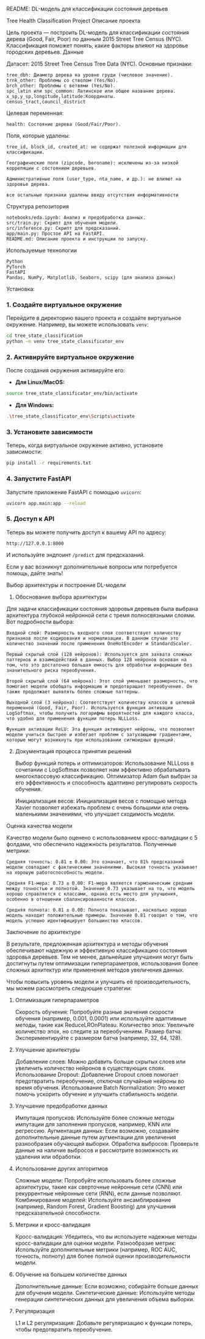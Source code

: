 README: DL-модель для классификации состояния деревьев

Tree Health Classification Project
Описание проекта

Цель проекта — построить DL-модель для классификации состояния дерева (Good, Fair, Poor) по данным 2015 Street Tree Census (NYC).
Классификация поможет понять, какие факторы влияют на здоровье городских деревьев.
Данные

Датасет: 2015 Street Tree Census Tree Data (NYC).
Основные признаки:

    tree_dbh: Диаметр дерева на уровне груди (числовое значение).
    trnk_other: Проблемы со стволом (Yes/No).
    brch_other: Проблемы с ветвями (Yes/No).
    spc_latin или spc_common: Латинское или общее название дерева.
    x_sp,y_sp,longitude,latitude:Координаты.
    census_tract,council_district

Целевая переменная:

    health: Состояние дерева (Good/Fair/Poor).

Поля, которые удалены:
    
    tree_id, block_id, created_at: не содержат полезной информации для классификации.

    Географические поля (zipcode, boroname): исключены из-за низкой корреляции с состоянием деревьев.

    Административные поля (user_type, nta_name, и др.): не влияют на здоровье дерева.

    все остальные признаки удалены ввиду отсутствия информативности

Структура репозитория

    notebooks/eda.ipynb: Анализ и предобработка данных.
    src/train.py: Скрипт для обучения модели.
    src/inference.py: Скрипт для предсказаний.
    app/main.py: Простое API на FastAPI.
    README.md: Описание проекта и инструкции по запуску.

Используемые технологии

    Python
    PyTorch
    FastAPI
    Pandas, NumPy, Matplotlib, Seaborn, scipy (для анализа данных)

Установка:

### 1. Создайте виртуальное окружение

Перейдите в директорию вашего проекта и создайте виртуальное окружение. Например, вы можете использовать `venv`:

```bash
cd tree_state_classification
python -m venv tree_state_classificator_env
```

### 2. Активируйте виртуальное окружение

После создания окружения активируйте его:

- **Для Linux/MacOS:**

```bash
source tree_state_classificator_env/bin/activate
```

- **Для Windows:**

```bash
.\tree_state_classificator_env\Scripts\activate
```

### 3. Установите зависимости

Теперь, когда виртуальное окружение активно, установите зависимости:

```bash
pip install -r requirements.txt
```

### 4. Запустите FastAPI

Запустите приложение FastAPI с помощью `uvicorn`:

```bash
uvicorn app.main:app --reload
```

### 5. Доступ к API

Теперь вы можете получить доступ к вашему API по адресу:

```
http://127.0.0.1:8000
```

И используйте эндпоинт `/predict` для предсказаний.

Если у вас возникнут дополнительные вопросы или потребуется помощь, дайте знать!


Выбор архитектуры и построение DL-модели
1. Обоснование выбора архитектуры

Для задачи классификации состояния здоровья деревьев была выбрана архитектура глубокой нейронной сети с тремя полносвязными слоями. Вот подробности выбора:

    Входной слой: Размерность входного слоя соответствует количеству признаков после кодирования и нормализации. В данном случае это количество значений после применения OneHotEncoder и StandardScaler.

    Первый скрытый слой (128 нейронов): Используется для захвата сложных паттернов и взаимодействий в данных. Выбор 128 нейронов основан на том, что это достаточно большая емкость для обработки информации без значительного риска переобучения.

    Второй скрытый слой (64 нейрона): Этот слой уменьшает размерность, что помогает модели обобщать информацию и предотвращает переобучение. Он также продолжает выявлять более сложные паттерны.

    Выходной слой (3 нейрона): Соответствует количеству классов в целевой переменной (Good, Fair, Poor). Используется функция активации LogSoftmax, чтобы получить логарифмы вероятностей для каждого класса, что удобно для применения функции потерь NLLLoss.

    Функция активации ReLU: Эта функция активирует нейроны, что позволяет модели учиться быстрее и избегает проблем с затухающими градиентами, которые могут возникнуть при использовании сигмоидных функций.

2. Документация процесса принятия решений

    Выбор функций потерь и оптимизаторов: Использование NLLLoss в сочетании с LogSoftmax позволяет нам эффективно обрабатывать многоклассовую классификацию. Оптимизатор Adam был выбран за его эффективность и способность адаптивно регулировать скорость обучения.

    Инициализация весов: Инициализация весов с помощью метода Xavier позволяет избежать проблем с очень большими или очень маленькими значениями, что улучшает сходимость модели.

Оценка качества модели

Качество модели было оценено с использованием кросс-валидации с 5 фолдами, что обеспечило надежность результатов. Полученные метрики:

    Средняя точность: 0.81 ± 0.00: Это означает, что 81% предсказаний модели совпадают с фактическими значениями. Высокая точность указывает на хорошую работоспособность модели.

    Средняя F1-мера: 0.73 ± 0.00: F1-мера является гармоническим средним между точностью и полнотой. Значение 0.73 указывает на то, что модель хорошо справляется с классами, однако есть место для улучшения, особенно в отношении сбалансированности классов.

    Средняя полнота: 0.81 ± 0.00: Полнота показывает, насколько хорошо модель находит положительные примеры. Значение 0.81 говорит о том, что модель успешно идентифицирует большинство классов.

Заключение по архитектуре

В результате, предложенная архитектура и методы обучения обеспечивают надежную и эффективную классификацию состояния здоровья деревьев. Тем не менее, дальнейшие улучшения могут быть достигнуты путем оптимизации гиперпараметров, использования более сложных архитектур или применения методов увеличения данных.

Чтобы повысить уровень модели и улучшить её производительность, мы можем рассмотреть следующие стратегии:
1. Оптимизация гиперпараметров

    Скорость обучения: Попробуйте разные значения скорости обучения (например, 0.001, 0.0001) или используйте адаптивные методы, такие как ReduceLROnPlateau.
    Количество эпох: Увеличьте количество эпох, но следите за переобучением.
    Размер батча: Экспериментируйте с размером батча (например, 32, 64, 128).

2. Улучшение архитектуры

    Добавление слоев: Можно добавить больше скрытых слоев или увеличить количество нейронов в существующих слоях.
    Использование Dropout: Добавление Dropout слоев помогает предотвратить переобучение, отключая случайные нейроны во время обучения.
    Использование Batch Normalization: Это может помочь ускорить обучение и улучшить стабильность модели.

3. Улучшение предобработки данных

    Импутация пропусков: Используйте более сложные методы импутации для заполнения пропусков, например, KNN или регрессию.
    Аугментация данных: Если возможно, создавайте дополнительные данные путем аугментации для увеличения разнообразия обучающей выборки.
    Обработка выбросов: Проверьте данные на наличие выбросов и рассмотрите возможность их удаления или обработки.

4. Использование других алгоритмов

    Сложные модели: Попробуйте использовать более сложные архитектуры, такие как сверточные нейронные сети (CNN) или рекуррентные нейронные сети (RNN), если данные позволяют.
    Комбинирование моделей: Используйте ансамблирование (например, Random Forest, Gradient Boosting) для улучшения предсказательной способности.

5. Метрики и кросс-валидация

    Кросс-валидация: Убедитесь, что вы используете надежные методы кросс-валидации для оценки модели.
    Разнообразие метрик: Используйте дополнительные метрики (например, ROC AUC, точность, полноту) для более полной оценки производительности модели.

6. Обучение на большем количестве данных

    Дополнительные данные: Если возможно, собирайте больше данных для обучения модели.
    Синтетические данные: Используйте методы генерации синтетических данных для увеличения объема выборки.

7. Регуляризация

    L1 и L2 регуляризация: Добавьте регуляризацию к функции потерь, чтобы предотвратить переобучение.

